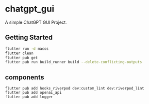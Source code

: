 # chatgpt_gui

A simple ChatGPT GUI Project.

## Getting Started

```bash
flutter run -d macos
flutter clean
flutter pub get
flutter pub run build_runner build --delete-conflicting-outputs
```

## components
```
flutter pub add hooks_riverpod dev:custom_lint dev:riverpod_lint
flutter pub add openai_api
flutter pub add logger
```